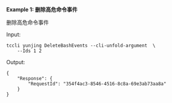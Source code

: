 **Example 1: 删除高危命令事件**

删除高危命令事件

Input: 

```
tccli yunjing DeleteBashEvents --cli-unfold-argument  \
    --Ids 1 2
```

Output: 
```
{
    "Response": {
        "RequestId": "354f4ac3-8546-4516-8c8a-69e3ab73aa8a"
    }
}
```

